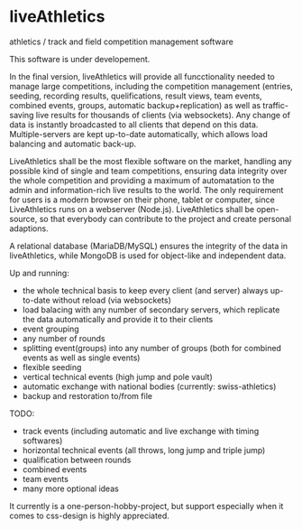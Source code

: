 # liveAthletics
athletics / track and field competition management software

This software is under developement. 

In the final version, liveAthletics will provide all funcctionality needed to manage large competitions, including the competition management (entries, seeding, recording results, quelifications, result views, team events, combined events, groups, automatic backup+replication) as well as traffic-saving live results for thousands of clients (via websockets). Any change of data is instantly broadcasted to all clients that depend on this data. Multiple-servers are kept up-to-date automatically, which allows load balancing and automatic back-up. 

LiveAthletics shall be the most flexible software on the market, handling any possible kind of single and team competitions, ensuring data integrity over the whole competition and providing a maximum of automatation to the admin and information-rich live results to the world. The only requirement for users is a modern browser on their phone, tablet or computer, since LiveAthletics runs on a webserver (Node.js). LiveAthletics shall be open-source, so that everybody can contribute to the project and create personal adaptions.

A relational database (MariaDB/MySQL) ensures the integrity of the data in liveAthletics, while MongoDB is used for object-like and independent data. 

Up and running: 
- the whole technical basis to keep every client (and server) always up-to-date without reload (via websockets)
- load balacing with any number of secondary servers, which replicate the data automatically and provide it to their clients
- event grouping
- any number of rounds
- splitting event(groups) into any number of groups (both for combined events as well as single events)
- flexible seeding
- vertical technical events (high jump and pole vault)
- automatic exchange with national bodies (currently: swiss-athletics)
- backup and restoration to/from file

TODO:
- track events (including automatic and live exchange with timing softwares)
- horizontal technical events (all throws, long jump and triple jump)
- qualification between rounds
- combined events
- team events
- many more optional ideas

It currently is a one-person-hobby-project, but support especially when it comes to css-design is highly appreciated. 
